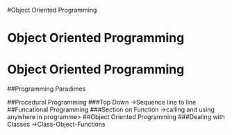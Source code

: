  #Object Oriented Programming
# Object Oriented Programming
 # Object Oriented Programming

##Programming Paradimes

##Procedural Programming
###Top Down ->Sequence line to line 
##Funcational Programming
###Section on Function ->calling and using anywhere in programme>
##Object Oriented Programming
###Dealing with Classes ->Class-Object-Functions

